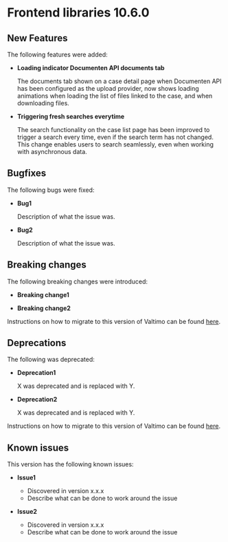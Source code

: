 # Frontend libraries 10.6.0

## New Features

The following features were added:

* **Loading indicator Documenten API documents tab**

  The documents tab shown on a case detail page when Documenten API has been configured as the upload provider, now
  shows loading animations when loading the list of files linked to the case, and when downloading files.

* **Triggering fresh searches everytime**

  The search functionality on the case list page has been improved to trigger a search every time, even if the search term has not changed. 
  This change enables users to search seamlessly, even when working with asynchronous data.
## Bugfixes

The following bugs were fixed:

* **Bug1**

  Description of what the issue was.

* **Bug2**

  Description of what the issue was.

## Breaking changes

The following breaking changes were introduced:

* **Breaking change1**

* **Breaking change2**

Instructions on how to migrate to this version of Valtimo can be found [here](migration.md).

## Deprecations

The following was deprecated:

* **Deprecation1**

  X was deprecated and is replaced with Y.
* **Deprecation2**

  X was deprecated and is replaced with Y.

Instructions on how to migrate to this version of Valtimo can be found [here](migration.md).

## Known issues

This version has the following known issues:

* **Issue1**
    * Discovered in version x.x.x
    * Describe what can be done to work around the issue

* **Issue2**
    * Discovered in version x.x.x
    * Describe what can be done to work around the issue
